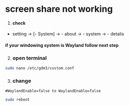 # screen share not working
1. #### check 
- setting -> [- System] -> - about -> - system -> - detalis

#### if your windowing system is  Wayland follow next step

2. ### open terminal
```sh
sudo nano /etc/gdm3/custom.conf
```
3. ### change 
 ``
 #WaylandEnable=false to WaylandEnable=false
 ``
```sh
sudo reboot
```
